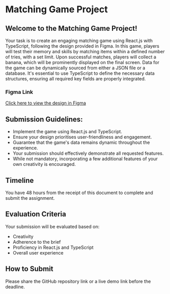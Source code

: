 
# Matching Game Project

## Welcome to the Matching Game Project!

Your task is to create an engaging matching game using React.js with TypeScript, following the design provided in Figma. In this game, players will test their memory and skills by matching items within a defined number of tries, with a set limit. Upon successful matches, players will collect a banana, which will be prominently displayed on the final screen. Data for the game can be dynamically sourced from either a JSON file or a database. It's essential to use TypeScript to define the necessary data structures, ensuring all required key fields are properly integrated.

### Figma Link
[Click here to view the design in Figma](https://www.figma.com/file/b21PAd21BgqZghJucatgy4/Brightchamps-Tech-task?type=design&node-id=0-611&mode=design)

## Submission Guidelines:
- Implement the game using React.js and TypeScript.
- Ensure your design prioritises user-friendliness and engagement.
- Guarantee that the game's data remains dynamic throughout the experience.
- Your submission should effectively demonstrate all requested features.
- While not mandatory, incorporating a few additional features of your own creativity is encouraged.

## Timeline
You have 48 hours from the receipt of this document to complete and submit the assignment.

## Evaluation Criteria
Your submission will be evaluated based on:
- Creativity
- Adherence to the brief
- Proficiency in React.js and TypeScript
- Overall user experience

## How to Submit
Please share the GitHub repository link or a live demo link before the deadline.

